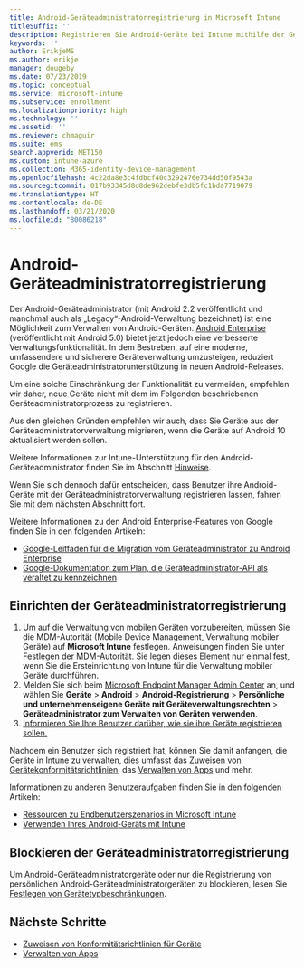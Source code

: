 ```yaml
---
title: Android-Geräteadministratorregistrierung in Microsoft Intune
titleSuffix: ''
description: Registrieren Sie Android-Geräte bei Intune mithilfe der Geräteadministratorregistrierung.
keywords: ''
author: ErikjeMS
ms.author: erikje
manager: dougeby
ms.date: 07/23/2019
ms.topic: conceptual
ms.service: microsoft-intune
ms.subservice: enrollment
ms.localizationpriority: high
ms.technology: ''
ms.assetid: ''
ms.reviewer: chmaguir
ms.suite: ems
search.appverid: MET150
ms.custom: intune-azure
ms.collection: M365-identity-device-management
ms.openlocfilehash: 4c22da8e3c4fdbcf40c3292476e734dd50f9543a
ms.sourcegitcommit: 017b93345d8d8de962debfe3db5fc1bda7719079
ms.translationtype: HT
ms.contentlocale: de-DE
ms.lasthandoff: 03/21/2020
ms.locfileid: "80086218"
---
```

# <a name="android-device-administrator-enrollment"></a>Android-Geräteadministratorregistrierung

Der Android-Geräteadministrator (mit Android 2.2 veröffentlicht und manchmal auch als „Legacy“-Android-Verwaltung bezeichnet) ist eine Möglichkeit zum Verwalten von Android-Geräten. [Android Enterprise](https://www.android.com/enterprise/management/) (veröffentlicht mit Android 5.0) bietet jetzt jedoch eine verbesserte Verwaltungsfunktionalität. In dem Bestreben, auf eine moderne, umfassendere und sicherere Geräteverwaltung umzusteigen, reduziert Google die Geräteadministratorunterstützung in neuen Android-Releases.

Um eine solche Einschränkung der Funktionalität zu vermeiden, empfehlen wir daher, neue Geräte nicht mit dem im Folgenden beschriebenen Geräteadministratorprozess zu registrieren.

Aus den gleichen Gründen empfehlen wir auch, dass Sie Geräte aus der Geräteadministratorverwaltung migrieren, wenn die Geräte auf Android 10 aktualisiert werden sollen. 

Weitere Informationen zur Intune-Unterstützung für den Android-Geräteadministrator finden Sie im Abschnitt [Hinweise](../fundamentals/whats-new.md#decreasing-support-for-android-device-administrator).

Wenn Sie sich dennoch dafür entscheiden, dass Benutzer ihre Android-Geräte mit der Geräteadministratorverwaltung registrieren lassen, fahren Sie mit dem nächsten Abschnitt fort.  

Weitere Informationen zu den Android Enterprise-Features von Google finden Sie in den folgenden Artikeln:
- [Google-Leitfaden für die Migration vom Geräteadministrator zu Android Enterprise](http://static.googleusercontent.com/media/android.com/en/enterprise/static/2016/pdfs/enterprise/Android-Enterprise-Migration-Bluebook_2019.pdf)
- [Google-Dokumentation zum Plan, die Geräteadministrator-API als veraltet zu kennzeichnen](https://developers.google.com/android/work/device-admin-deprecation)

## <a name="set-up-device-administrator-enrollment"></a>Einrichten der Geräteadministratorregistrierung

1. Um auf die Verwaltung von mobilen Geräten vorzubereiten, müssen Sie die MDM-Autorität (Mobile Device Management, Verwaltung mobiler Geräte) auf **Microsoft Intune** festlegen. Anweisungen finden Sie unter [Festlegen der MDM-Autorität](../fundamentals/mdm-authority-set.md). Sie legen dieses Element nur einmal fest, wenn Sie die Ersteinrichtung von Intune für die Verwaltung mobiler Geräte durchführen.
2. Melden Sie sich beim [Microsoft Endpoint Manager Admin Center](https://go.microsoft.com/fwlink/?linkid=2109431) an, und wählen Sie **Geräte** > **Android** > **Android-Registrierung** > **Persönliche und unternehmenseigene Geräte mit Geräteverwaltungsrechten** > **Geräteadministrator zum Verwalten von Geräten verwenden**.
3. [Informieren Sie Ihre Benutzer darüber, wie sie ihre Geräte registrieren sollen.](../user-help/enroll-device-android-company-portal.md)  

Nachdem ein Benutzer sich registriert hat, können Sie damit anfangen, die Geräte in Intune zu verwalten, dies umfasst das [Zuweisen von Gerätekonformitätsrichtlinien](../protect/compliance-policy-create-android.md), das [Verwalten von Apps](../apps/app-management.md) und mehr.

Informationen zu anderen Benutzeraufgaben finden Sie in den folgenden Artikeln:
- [Ressourcen zu Endbenutzerszenarios in Microsoft Intune](../fundamentals/end-user-educate.md)
- [Verwenden Ihres Android-Geräts mit Intune](https://docs.microsoft.com/mem/intune/user-help/why-enroll-android-device)


## <a name="block-device-administrator-enrollment"></a>Blockieren der Geräteadministratorregistrierung
Um Android-Geräteadministratorgeräte oder nur die Registrierung von persönlichen Android-Geräteadministratorgeräten zu blockieren, lesen Sie [Festlegen von Gerätetypbeschränkungen](enrollment-restrictions-set.md).


## <a name="next-steps"></a>Nächste Schritte
- [Zuweisen von Konformitätsrichtlinien für Geräte](../protect/compliance-policy-create-android.md)
- [Verwalten von Apps](../apps/app-management.md)
